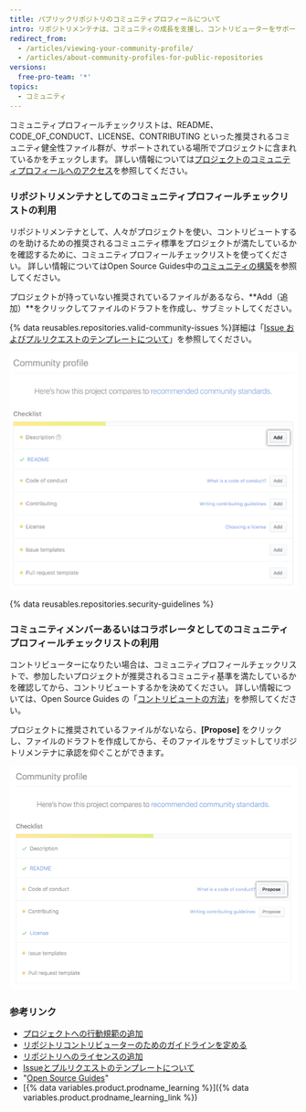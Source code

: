 ```yaml
---
title: パブリックリポジトリのコミュニティプロフィールについて
intro: リポジトリメンテナは、コミュニティの成長を支援し、コントリビューターをサポートする方法を学ぶために、パブリックリポジトリのコミュニティプロフィールをレビューできます。 コントリビューターは、プロジェクトにコントリビュートしたいかを知るために、パブリックリポジトリのコミュニティプロフィールを見ることができます。
redirect_from:
  - /articles/viewing-your-community-profile/
  - /articles/about-community-profiles-for-public-repositories
versions:
  free-pro-team: '*'
topics:
  - コミュニティ
---
```


コミュニティプロフィールチェックリストは、README、CODE_OF_CONDUCT、LICENSE、CONTRIBUTING といった推奨されるコミュニティ健全性ファイル群が、サポートされている場所でプロジェクトに含まれているかをチェックします。 詳しい情報については[プロジェクトのコミュニティプロフィールへのアクセス](/articles/accessing-a-project-s-community-profile)を参照してください。

### リポジトリメンテナとしてのコミュニティプロフィールチェックリストの利用

リポジトリメンテナとして、人々がプロジェクトを使い、コントリビュートするのを助けるための推奨されるコミュニティ標準をプロジェクトが満たしているかを確認するために、コミュニティプロフィールチェックリストを使ってください。 詳しい情報についてはOpen Source Guides中の[コミュニティの構築](https://opensource.guide/building-community/)を参照してください。

プロジェクトが持っていない推奨されているファイルがあるなら、**Add（追加）**をクリックしてファイルのドラフトを作成し、サブミットしてください。

{% data reusables.repositories.valid-community-issues %}詳細は「[Issue およびプルリクエストのテンプレートについて](/articles/about-issue-and-pull-request-templates)」を参照してください。

![メンテナのための推奨されるコミュニティ標準を持つコミュニティプロフィールチェックリスト](/assets/images/help/repository/add-button-community-profile.png)

{% data reusables.repositories.security-guidelines %}

### コミュニティメンバーあるいはコラボレータとしてのコミュニティプロフィールチェックリストの利用

コントリビューターになりたい場合は、コミュニティプロフィールチェックリストで、参加したいプロジェクトが推奨されるコミュニティ基準を満たしているかを確認してから、コントリビュートするかを決めてください。 詳しい情報については、Open Source Guides の「[コントリビュートの方法](https://opensource.guide/how-to-contribute/#anatomy-of-an-open-source-project)」を参照してください。

プロジェクトに推奨されているファイルがないなら、**[Propose]** をクリックし、ファイルのドラフトを作成してから、そのファイルをサブミットしてリポジトリメンテナに承認を仰ぐことができます。

![コントリビューターのための推奨されるコミュニティ標準を持つコミュニティプロフィールチェックリスト](/assets/images/help/repository/propose-button-community-profile.png)

### 参考リンク

- [プロジェクトへの行動規範の追加](/articles/adding-a-code-of-conduct-to-your-project)
- [リポジトリコントリビューターのためのガイドラインを定める](/articles/setting-guidelines-for-repository-contributors)
- [リポジトリへのライセンスの追加](/articles/adding-a-license-to-a-repository)
- [Issueとプルリクエストのテンプレートについて](/articles/about-issue-and-pull-request-templates)
- "[Open Source Guides](https://opensource.guide/)"
- [{% data variables.product.prodname_learning %}]({% data variables.product.prodname_learning_link %})
